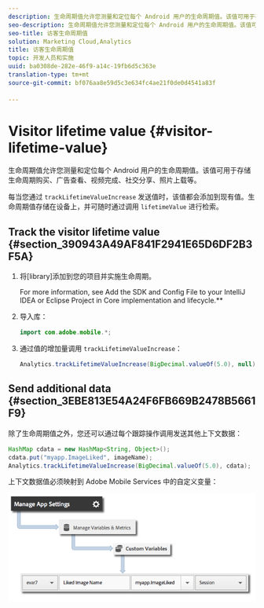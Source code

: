 ```yaml
---
description: 生命周期值允许您测量和定位每个 Android 用户的生命周期值。该值可用于存储生命周期购买、广告查看、视频完成、社交分享、照片上载等。
seo-description: 生命周期值允许您测量和定位每个 Android 用户的生命周期值。该值可用于存储生命周期购买、广告查看、视频完成、社交分享、照片上载等。
seo-title: 访客生命周期值
solution: Marketing Cloud,Analytics
title: 访客生命周期值
topic: 开发人员和实施
uuid: ba0308de-282e-46f9-a14c-19fb6d5c363e
translation-type: tm+mt
source-git-commit: bf076aa8e59d5c3e634fc4ae21f0de0d4541a83f

---
```



# Visitor lifetime value {#visitor-lifetime-value}

生命周期值允许您测量和定位每个 Android 用户的生命周期值。该值可用于存储生命周期购买、广告查看、视频完成、社交分享、照片上载等。

每当您通过 `trackLifetimeValueIncrease` 发送值时，该值都会添加到现有值。生命周期值存储在设备上，并可随时通过调用 `lifetimeValue` 进行检索。

## Track the visitor lifetime value {#section_390943A49AF841F2941E65D6DF2B3F5A}

1. 将[library]添加到您的项目并实施生命周期。

   For more information, see Add the SDK and Config File to your IntelliJ IDEA or Eclipse Project in Core implementation and lifecycle.**[](/help/android/getting-started/dev-qs.md)
1. 导入库：

   ```java
   import com.adobe.mobile.*;
   ```

1. 通过值的增加量调用 `trackLifetimeValueIncrease`：

   ```java
   Analytics.trackLifetimeValueIncrease(BigDecimal.valueOf(5.0), null);
   ```

## Send additional data {#section_3EBE813E54A24F6FB669B2478B5661F9}

除了生命周期值之外，您还可以通过每个跟踪操作调用发送其他上下文数据：

```java
HashMap cdata = new HashMap<String, Object>(); 
cdata.put("myapp.ImageLiked", imageName); 
Analytics.trackLifetimeValueIncrease(BigDecimal.valueOf(5.0), cdata);
```

上下文数据值必须映射到 Adobe Mobile Services 中的自定义变量：

![](assets/map-variable-context-ltv.png)

